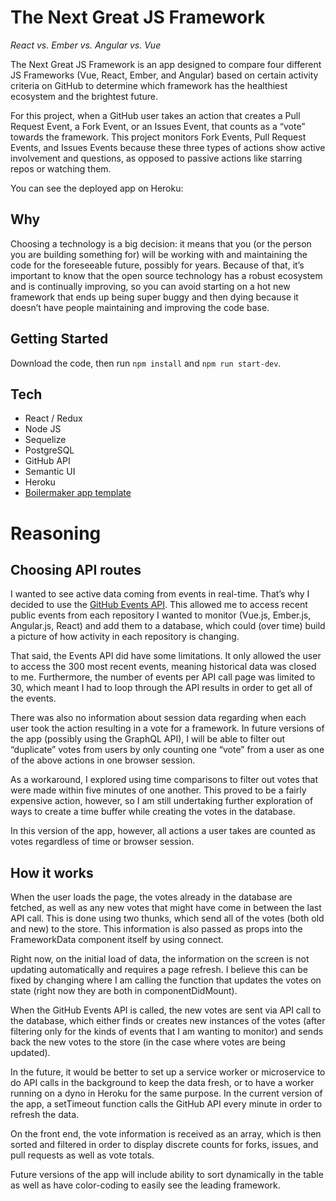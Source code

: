 # The Next Great JS Framework 

_React vs. Ember vs. Angular vs. Vue_

The Next Great JS Framework is an app designed to compare four different JS Frameworks (Vue, React, Ember, and Angular) based on certain activity criteria on GitHub to determine which framework has the healthiest ecosystem and the brightest future. 

For this project, when a GitHub user takes an action that creates a Pull Request Event, a Fork Event, or an Issues Event, that counts as a “vote” towards the framework. This project monitors Fork Events, Pull Request Events, and Issues Events because these three types of actions show active involvement and questions, as opposed to passive actions like starring repos or watching them.

You can see the deployed app on Heroku: <link here> 

## Why

Choosing a technology is a big decision: it means that you (or the person you are building something for) will be working with and maintaining the code for the foreseeable future, possibly for years. Because of that, it’s important to know that the open source technology has a robust ecosystem and is continually improving, so you can avoid starting on a hot new framework that ends up being super buggy and then dying because it doesn’t have people maintaining and improving the code base. 

## Getting Started

Download the code, then run `npm install` and `npm run start-dev`.

## Tech 

* React / Redux
* Node JS
* Sequelize
* PostgreSQL
* GitHub API 
* Semantic UI 
* Heroku 
* [Boilermaker app template](https://github.com/FullstackAcademy/boilermaker)

# Reasoning 

## Choosing API routes 

I wanted to see active data coming from events in real-time. That’s why I decided to use the [GitHub Events API](https://developer.github.com/v3/activity/events/types/). This allowed me to access recent public events from each repository I wanted to monitor (Vue.js, Ember.js, Angular.js, React) and add them to a database, which could (over time) build a picture of how activity in each repository is changing. 

That said, the Events API did have some limitations. It only allowed the user to access the 300 most recent events, meaning historical data was closed to me. Furthermore, the number of events per API call page was limited to 30, which meant I had to loop through the API results in order to get all of the events. 

There was also no information about session data regarding when each user took the action resulting in a vote for a framework. In future versions of the app (possibly using the GraphQL API), I will be able to filter out “duplicate” votes from users by only counting one “vote” from a user as one of the above actions in one browser session. 

As a workaround, I explored using time comparisons to filter out votes that were made within five minutes of one another. This proved to be a fairly expensive action, however, so I am still undertaking further exploration of ways to create a time buffer while creating the votes in the database. 

In this version of the app, however, all actions a user takes are counted as votes regardless of time or browser session.  

## How it works 

When the user loads the page, the votes already in the database are fetched, as well as any new votes that might have come in between the last API call. This is done using two thunks, which send all of the votes (both old and new) to the store. This information is also passed as props into the FrameworkData component itself by using connect.

Right now, on the initial load of data, the information on the screen is not updating automatically and requires a page refresh. I believe this can be fixed by changing where I am calling the function that updates the votes on state (right now they are both in componentDidMount).  

When the GitHub Events API is called, the new votes are sent via API call to the database, which either finds or creates new instances of the votes (after filtering only for the kinds of events that I am wanting to monitor) and sends back the new votes to the store (in the case where votes are being updated).

In the future, it would be better to set up a service worker or microservice to do API calls in the background to keep the data fresh, or to have a worker running on a dyno in Heroku for the same purpose. In the current version of the app, a setTimeout function calls the GitHub API every minute in order to refresh the data. 

On the front end, the vote information is received as an array, which is then sorted and filtered in order to display discrete counts for forks, issues, and pull requests as well as vote totals. 

Future versions of the app will include ability to sort dynamically in the table as well as have color-coding to easily see the leading framework. 
